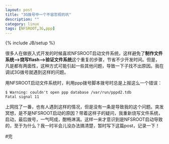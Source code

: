 ```yaml
---
layout: post
title: "3G拨号中一个不容忽视的坑"
description: ""
category: linux
tags: [NFSROOT,3G,ppp]
---
```

{% include JB/setup %}

很多人在做嵌入式开发的时候喜欢NFSROOT启动文件系统，这样避免了**制作文件系统-->烧写flash-->验证文件系统**这个重复的步骤，节省不少开发时间。但是，凡是都有两面性，这种方式可能引起一些其他问题，导致一下子找不出原因。我在调试3G拨号就遇到这样的问题。  

用NFSROOT启动文件系统时，利用ppp拨号脚本拨号时总是上报这么一个错误：  

	$ Warning: couldn't open ppp database /var/run/pppd2.tdb
	Fatal signal 11  

上网找了一番，也有人遇到这样的情况，但是没有一条是导致我的这个问题。突发冥想，是不是NFSROOT启动的原因？带着这样子的疑问，我重新烧写文件系统，启动，最后拨号，一气呵成，酣畅淋漓。这样一来才意识到是NFSROOT启动导致的，至于为什么？我一时半会儿没办法搞清楚，暂时写下这篇post，记录一下！

#完
